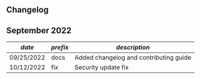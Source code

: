 ## Changelog

## September 2022
| *date*     | *prefix* | *description*                          |
|------------|----------|----------------------------------------|
| 09/25/2022 | docs     | Added changelog and contributing guide |
| 10/12/2022 | fix      | Security update fix                    |
